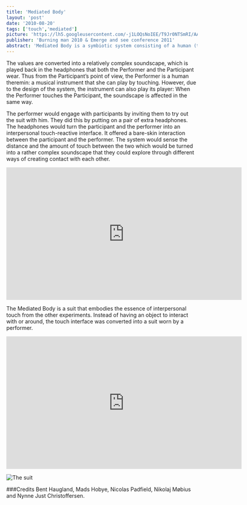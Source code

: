 ```yaml
---
title: 'Mediated Body'
layout: 'post'
date: '2010-08-20'
tags: ['touch','mediated']
picture: 'https://lh5.googleusercontent.com/-j1LOQsNoIEE/T9Jr0NTSmRI/AAAAAAAAHsQ/DeN6a0GX32I/s603/MediatedBody_MadsHobye_IMG_8860.jpg'
publisher: 'Burning man 2010 & Emerge and see conference 2011'
abstract: 'Mediated Body is a symbiotic system consisting of a human (the Performer) wearing custom-built technology (the Suit). The system offers a play session to a single Participant at a time. The role of the technology is to sense physical bare-skin connection between the Performer and the Participant. The sensing yields analogue values in a range starting from a few centimeters from actual touch, via light touch, to full contact.'
---
```


The values are converted into a relatively complex soundscape, which is played back in the headphones that both the Performer and the Participant wear. Thus from the Participant’s point of view, the Performer is a human theremin: a musical instrument that she can play by touching. However, due to the design of the system, the instrument can also play its player: When the Performer touches the Participant, the soundscape is affected in the same way.

The performer would engage with participants by inviting them to try out the suit with him. They did this by putting on a pair of extra headphones. The headphones would turn the participant and the performer into an interpersonal touch-reactive interface. It offered a bare-skin interaction between the participant and the performer. The system would sense the distance and the amount of touch between the two which would be turned into a rather complex soundscape that they could explore through different ways of creating contact with each other.

<iframe src="http://player.vimeo.com/video/29233028?byline=0&amp;portrait=0&amp;color=ffffff" width="620" height="349" frameborder="0" webkitAllowFullScreen mozallowfullscreen allowFullScreen></iframe>

The Mediated Body is a suit that embodies the essence of interpersonal touch from the other experiments. Instead of having an object to interact with or around, the touch interface was converted into a suit worn by a performer.

<iframe src="http://player.vimeo.com/video/35958010?byline=0&amp;portrait=0&amp;color=ffffff" width="620" height="349" frameborder="0" webkitAllowFullScreen mozallowfullscreen allowFullScreen></iframe>

![The suit](https://lh5.googleusercontent.com/-juQJjTWWLhE/T9JrwJIWr4I/AAAAAAAAHrg/peJLp7LA1eo/s603/MediatedBody_MadsHobye_IMG_8327.jpg)

###Credits
Bent Haugland, Mads Hobye, Nicolas Padfield, Nikolaj Møbius and Nynne Just Christoffersen.
